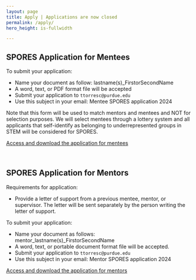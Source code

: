 ```yaml
---
layout: page
title: Apply | Applications are now closed  
permalink: /apply/
hero_height: is-fullwidth

---
```


## SPORES Application for Mentees  
  
To submit your application:

- Name your document as follow: lastname(s)_FirstorSecondName
- A word, text, or PDF format file will be accepted
- Submit your application to `ttorresc@purdue.edu`
- Use this subject in your email: Mentee SPORES application 2024

Note that this form will be used to match mentors and mentees and NOT for selection purposes. We will select mentees through a lottery system and all applicants that self-identify as belonging to underrepresented groups in STEM will be considered for SPORES. 
  
[Access and download the application for mentees](https://forms.gle/xA6AGfGKUJ7iJm9H6)

<br> 

## SPORES Application for Mentors

Requirements for application:

- Provide a letter of support from a previous mentee, mentor, or supervisor. The letter will be sent separately by the person writing the letter of support.

To submit your application:

- Name your document as follows: mentor_lastname(s)_FirstorSecondName
- A word, text, or portable document format file will be accepted.
- Submit your application to `ttorresc@purdue.edu`
- Use this subject in your email: Mentor SPORES application 2024
  
[Access and download the application for mentors](https://forms.gle/V2kXzf1Qqi2WaiE3A)


